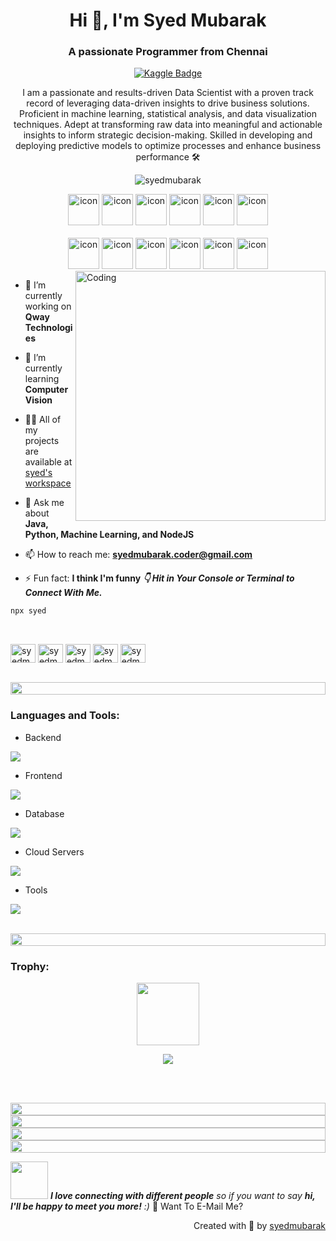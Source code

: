<h1 align="center">Hi 👋, I'm Syed Mubarak</h1>
<h3 align="center">A passionate Programmer from Chennai</h3>

<!-- Add Kaggle Badge -->
<p align="center">
  <a href="https://www.kaggle.com/syedmubarak">
    <img src="https://img.shields.io/badge/Kaggle-Gold-yellow?style=for-the-badge&logo=kaggle" alt="Kaggle Badge">
  </a>
</p>

<p align="center">
  I am a passionate and results-driven Data Scientist with a proven track record of leveraging data-driven insights to drive business solutions. Proficient in machine learning, statistical analysis, and data visualization techniques. Adept at transforming raw data into meaningful and actionable insights to inform strategic decision-making. Skilled in developing and deploying predictive models to optimize processes and enhance business performance 🛠️
</p>

<p align="center"> 
  <img src="https://komarev.com/ghpvc/?username=supuna97&label=Profile%20views&color=0e75b6&style=flat" alt="syedmubarak" /> 
</p>

<div align="center">
  <img src="https://techstack-generator.vercel.app/java-icon.svg" alt="icon" width="50" height="50" />
  <img src="https://techstack-generator.vercel.app/python-icon.svg" alt="icon" width="50" height="50" />
  <img src="https://techstack-generator.vercel.app/ts-icon.svg" alt="icon" width="50" height="50" />
  <img src="https://techstack-generator.vercel.app/js-icon.svg" alt="icon"width="50" height="50" />
  <img src="https://techstack-generator.vercel.app/react-icon.svg" alt="icon" width="50" height="50" />
  <img src="https://techstack-generator.vercel.app/mysql-icon.svg" alt="icon" width="50" height="50" />
</div>

<br>

<div align="center">
  <img src="https://techstack-generator.vercel.app/docker-icon.svg" alt="icon" width="50" height="50" />
  <img src="https://techstack-generator.vercel.app/aws-icon.svg" alt="icon" width="50" height="50" />
  <img src="https://techstack-generator.vercel.app/github-icon.svg" alt="icon" width="50" height="50" />
  <img src="https://techstack-generator.vercel.app/prettier-icon.svg" alt="icon" width="50" height="50" />
  <img src="https://techstack-generator.vercel.app/restapi-icon.svg" alt="icon" width="50" height="50" />
  <img src="https://techstack-generator.vercel.app/graphql-icon.svg" alt="icon" width="50" height="50" />
</div>

<img align="right" alt="Coding" width="400" src="https://user-images.githubusercontent.com/74038190/229223263-cf2e4b07-2615-4f87-9c38-e37600f8381a.gif">

- 🔭 I’m currently working on **Qway Technologies**

- 🌱 I’m currently learning **Computer Vision**

- 👨‍💻 All of my projects are available at [syed's workspace](https://www.kaggle.com/syedmubarak)

- 💬 Ask me about **Java, Python, Machine Learning, and NodeJS**

- 📫 How to reach me: **syedmubarak.coder@gmail.com**

- ⚡ Fun fact: **I think I'm funny**
*<b>👇 Hit in Your Console or Terminal to Connect With Me.</b>*

```bash
npx syed
```
<br>
<p align="left">
  <a href="https://linkedin.com/in/syedmubarak" target="blank"><img align="center" src="https://raw.githubusercontent.com/rahuldkjain/github-profile-readme-generator/master/src/images/icons/Social/linked-in-alt.svg" alt="syedmubarak" height="30" width="40" /></a>
  <a href="https://stackoverflow.com/users/9565088/syedmubarak" target="blank"><img align="center" src="https://raw.githubusercontent.com/rahuldkjain/github-profile-readme-generator/master/src/images/icons/Social/stack-overflow.svg" alt="syedmubarak" height="30" width="40" /></a>
  <a href="https://fb.com/syedmubarak" target="blank"><img align="center" src="https://raw.githubusercontent.com/rahuldkjain/github-profile-readme-generator/master/src/images/icons/Social/facebook.svg" alt="syedmubarak" height="30" width="40" /></a>
  <a href="https://instagram.com/syedmubarak" target="blank"><img align="center" src="https://raw.githubusercontent.com/rahuldkjain/github-profile-readme-generator/master/src/images/icons/Social/instagram.svg" alt="syedmubarak" height="30" width="40" /></a>
  <a href="https://www.youtube.com/@syedmubarak" target="blank"><img align="center" src="https://raw.githubusercontent.com/rahuldkjain/github-profile-readme-generator/master/src/images/icons/Social/youtube.svg" alt="syedmubarak" height="30" width="40" /></a>
</p>

<br>

<img src="https://i.imgur.com/dBaSKWF.gif" height="20" width="100%">

<h3 align="left">Languages and Tools:</h3>

- Backend
<p align="left">
  <a href="https://skillicons.dev">
    <img src="https://skillicons.dev/icons?i=php,laravel,java,nodejs,py,spring,flask,fastapi,express,nestjs" />
  </a>
</p>

- Frontend
<p align="left">
  <a href="https://skillicons.dev">
    <img src="https://skillicons.dev/icons?i=ts,js,react,nextjs,redux,tailwind,materialui" />
  </a>
</p>

- Database
<p align="left">
  <a href="https://skillicons.dev">
    <img src="https://skillicons.dev/icons?i=mongodb,mysql,postgresql" />
  </a>
</p>

- Cloud Servers
<p align="left">
  <a href="https://skillicons.dev">
    <img src="https://skillicons.dev/icons?i=azure,aws,gcp,firebase,cloudflare" />
  </a>
</p>

- Tools
<p align="left">
  <a href="https://skillicons.dev">
    <img src="https://skillicons.dev/icons?i=git,github,docker,figma,xd,idea,vscode,postman,linux" />
  </a>
</p>

<br/>

<img src="https://i.imgur.com/dBaSKWF.gif" height="20" width="100%">

<h3 align="left">Trophy:</h3>

<p align="center">
<img src="https://media.tenor.com/0ENB5HuTH0gAAAAi/trophy-beker.gif"  width="100px" height="100px"></p>

<div align="center">
<img src="https://github-profile-trophy.vercel.app/?username=supuna97&theme=matrix&no-bg=true&no-frame=true&row=1&column=4&title=MultiLanguage,Commits,PullRequest,Reviews">
</div>

<br><br>

<img src="https://i.imgur.com/dBaSKWF.gif" height="20" width="100%">

<br>
<img src="https://i.imgur.com/dBaSKWF.gif" height="20" width="100%">

<img src="https://i.imgur.com/dBaSKWF.gif" height="20" width="100%">

<img src="https://i.imgur.com/dBaSKWF.gif" height="20" width="100%">

<img src="https://media.giphy.com/media/LnQjpWaON8nhr21vNW/giphy.gif" width="60"> <em><b>I love connecting with different people</b> so if you want to say <b>hi, I'll be happy to meet you more!</b> :)</em>
📧 Want To E-Mail Me?
<br>
<p align="right" > Created with 🧡 by <a href="http://supun.traditionalme.life">syedmubarak</a></p>
